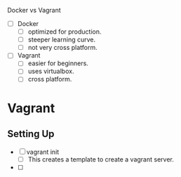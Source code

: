 Docker vs Vagrant
- [ ] Docker
  - [ ] optimized for production.
  - [ ] steeper learning curve.
  - [ ] not very cross platform.
- [ ] Vagrant
  - [ ] easier for beginners.
  - [ ] uses virtualbox.
  - [ ] cross platform.

# Vagrant
## Setting Up
- [ ] vagrant init
  - [ ] This creates a template to create a vagrant server.
- [ ] 